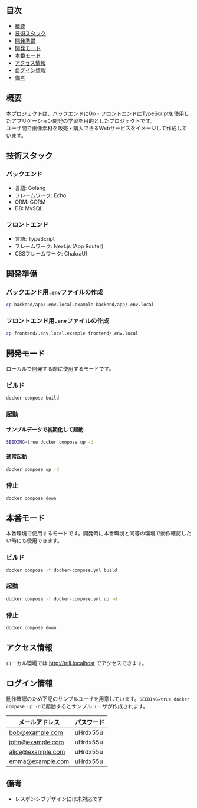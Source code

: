## 目次

- [概要](#概要)
- [技術スタック](#技術スタック)
- [開発準備](#開発準備)
- [開発モード](#開発モード)
- [本番モード](#本番モード)
- [アクセス情報](#アクセス情報)
- [ログイン情報](#ログイン情報)
- [備考](#備考)

## 概要

本プロジェクトは、バックエンドにGo・フロントエンドにTypeScriptを使用したアプリケーション開発の学習を目的としたプロジェクトです。  
ユーザ間で画像素材を販売・購入できるWebサービスをイメージして作成しています。

## 技術スタック

### バックエンド

- 言語: Golang
- フレームワーク: Echo
- ORM: GORM
- DB: MySQL

### フロントエンド

- 言語: TypeScript
- フレームワーク: Next.js (App Router)
- CSSフレームワーク: ChakraUI

## 開発準備

### バックエンド用`.env`ファイルの作成

```sh
cp backend/app/.env.local.example backend/app/.env.local
```

### フロントエンド用`.env`ファイルの作成

```sh
cp frontend/.env.local.example frontend/.env.local
```

## 開発モード

ローカルで開発する際に使用するモードです。

### ビルド

```sh
docker compose build
```

### 起動

#### サンプルデータで初期化して起動

```sh
SEEDING=true docker compose up -d
```

#### 通常起動

```sh
docker compose up -d
```

### 停止

```sh
docker compose down
```

## 本番モード

本番環境で使用するモードです。開発時に本番環境と同等の環境で動作確認したい時にも使用できます。

### ビルド

```sh
docker compose -f docker-compose.yml build
```

### 起動

```sh
docker compose -f docker-compose.yml up -d
```

### 停止

```sh
docker compose down
```

## アクセス情報

ローカル環境では http://trill.localhost でアクセスできます。

## ログイン情報

動作確認のため下記のサンプルユーザを用意しています。`SEEDING=true docker compose up -d`で起動するとサンプルユーザが作成されます。

| メールアドレス | パスワード |
| ---- | ---- |
| bob@example.com | uHrdx55u | 
| john@example.com | uHrdx55u | 
| alice@example.com | uHrdx55u | 
| emma@example.com | uHrdx55u | 

## 備考

- レスポンシブデザインには未対応です
